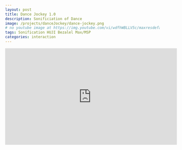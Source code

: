 ```yaml
---
layout: post
title: Dance Jockey 1.0
description: Sonificiation of Dance
image: /projects/danceJockey/dance-jockey.png
# no youtube image at https://img.youtube.com/vi/wdfhWBLLV5c/maxresdefault.jpg
tags: Sonification HUJI Bezalel Max/MSP
categories: interaction
---
```


<iframe width="560" height="315" src="https://www.youtube.com/embed/wdfhWBLLV5c" frameborder="0" allowfullscreen></iframe>


<!-- 
ppt 
-->

